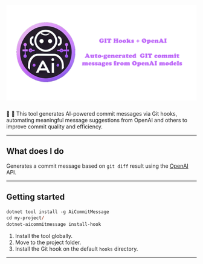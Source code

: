 # ![GIT Hooks + OpenAI - Generate GIT commit messages from Open AI](docs/images/splash.png)

🧠 🧰 This tool generates AI-powered commit messages via Git hooks, automating meaningful message suggestions from OpenAI and others to improve commit quality and efficiency.

---

## What does I do

Generates a commit message based on `git diff` result using the [OpenAI](https://platform.openai.com/docs/overview) API.

---

## Getting started

```ps
dotnet tool install -g AiCommitMessage
cd my-project/
dotnet-aicommitmessage install-hook
```

1. Install the tool globally.
2. Move to the project folder.
3. Install the Git hook on the default `hooks` directory.

---
